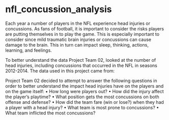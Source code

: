 # nfl_concussion_analysis
Each year a number of players in the NFL experience head injuries or concussions. As fans of football, it is important to consider the risks players are putting themselves in to play the game. This is especially important to consider since mild traumatic brain injuries or concussions can cause damage to the brain. This in turn can impact sleep, thinking, actions, learning, and feelings. 

To better understand the data Project Team 02, looked at the number of head injuries, including concussions that occurred in the NFL in seasons 2012-2014. The data used in this project came from:

Project Team 02 decided to attempt to answer the following questions in order to better understand the impact head injuries have on the players and on the game itself:
•	How long were players out? 
•	How did the injury affect the player’s playtime? 
•	What position gets the most concussions on both offense and defense?
•	How did the team fare (win or lose?) when they had a player with a head injury?
•	What team is most prone to concussions?
•	What team inflicted the most concussions? 
